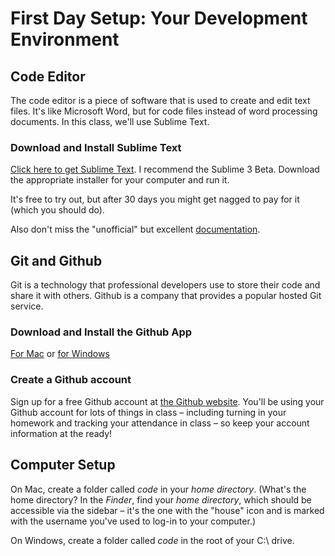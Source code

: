 # First Day Setup: Your Development Environment

## Code Editor

The code editor is a piece of software that is used to create and edit text files. It's like Microsoft Word, but for code files instead of word processing documents. In this class, we'll use Sublime Text.

### Download and Install Sublime Text

[Click here to get Sublime Text](http://www.sublimetext.com/3). I recommend the Sublime 3 Beta. Download the appropriate installer for your computer and run it.

It's free to try out, but after 30 days you might get nagged to pay for it (which you should do).

Also don't miss the "unofficial" but excellent [documentation](http://docs.sublimetext.info/en/latest/index.html).

## Git and Github

Git is a technology that professional developers use to store their code and share it with others. Github is a company that provides a popular hosted Git service.

### Download and Install the Github App

[For Mac](https://mac.github.com/) or [for Windows](https://windows.github.com/)

### Create a Github account

Sign up for a free Github account at [the Github website](https://github.com/). You'll be using your Github account for lots of things in class – including turning in your homework and tracking your attendance in class – so keep your account information at the ready!

## Computer Setup

On Mac, create a folder called *code* in your *home directory*. (What's the home directory? In the *Finder*, find your *home directory*, which should be accessible via the sidebar – it's the one with the "house" icon and is marked with the username you've used to log-in to your computer.)

On Windows, create a folder called *code* in the root of your C:\ drive.
